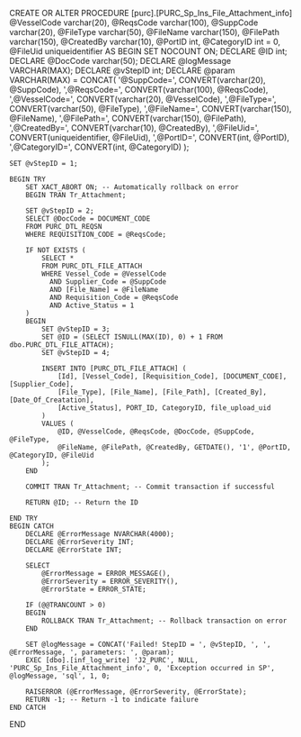 CREATE OR ALTER PROCEDURE [purc].[PURC_Sp_Ins_File_Attachment_info]
    @VesselCode   varchar(20),
    @ReqsCode     varchar(100),
    @SuppCode     varchar(20),
    @FileType     varchar(50),
    @FileName     varchar(150),
    @FilePath     varchar(150),
    @CreatedBy    varchar(10),
    @PortID       int,
    @CategoryID   int = 0,
    @FileUid      uniqueidentifier
AS
BEGIN
    SET NOCOUNT ON;
    DECLARE @ID int;
    DECLARE @DocCode varchar(50);
    DECLARE @logMessage VARCHAR(MAX);
    DECLARE @vStepID int;
    DECLARE @param VARCHAR(MAX) = CONCAT(
        '@SuppCode=', CONVERT(varchar(20), @SuppCode),
        ',@ReqsCode=', CONVERT(varchar(100), @ReqsCode),
        ',@VesselCode=', CONVERT(varchar(20), @VesselCode),
        ',@FileType=', CONVERT(varchar(50), @FileType),
        ',@FileName=', CONVERT(varchar(150), @FileName),
        ',@FilePath=', CONVERT(varchar(150), @FilePath),
        ',@CreatedBy=', CONVERT(varchar(10), @CreatedBy),
        ',@FileUid=', CONVERT(uniqueidentifier, @FileUid),
        ',@PortID=', CONVERT(int, @PortID),
        ',@CategoryID=', CONVERT(int, @CategoryID)
    );

    SET @vStepID = 1;

    BEGIN TRY
        SET XACT_ABORT ON; -- Automatically rollback on error
        BEGIN TRAN Tr_Attachment;

        SET @vStepID = 2;
        SELECT @DocCode = DOCUMENT_CODE 
        FROM PURC_DTL_REQSN 
        WHERE REQUISITION_CODE = @ReqsCode;

        IF NOT EXISTS (
            SELECT * 
            FROM PURC_DTL_FILE_ATTACH 
            WHERE Vessel_Code = @VesselCode 
              AND Supplier_Code = @SuppCode 
              AND [File_Name] = @FileName 
              AND Requisition_Code = @ReqsCode 
              AND Active_Status = 1
        )
        BEGIN
            SET @vStepID = 3;
            SET @ID = (SELECT ISNULL(MAX(ID), 0) + 1 FROM dbo.PURC_DTL_FILE_ATTACH);
            SET @vStepID = 4;

            INSERT INTO [PURC_DTL_FILE_ATTACH] (
                [Id], [Vessel_Code], [Requisition_Code], [DOCUMENT_CODE], [Supplier_Code], 
                [File_Type], [File_Name], [File_Path], [Created_By], [Date_Of_Creatation], 
                [Active_Status], PORT_ID, CategoryID, file_upload_uid
            )
            VALUES (
                @ID, @VesselCode, @ReqsCode, @DocCode, @SuppCode, @FileType, 
                @FileName, @FilePath, @CreatedBy, GETDATE(), '1', @PortID, @CategoryID, @FileUid
            );
        END

        COMMIT TRAN Tr_Attachment; -- Commit transaction if successful

        RETURN @ID; -- Return the ID

    END TRY
    BEGIN CATCH
        DECLARE @ErrorMessage NVARCHAR(4000);
        DECLARE @ErrorSeverity INT;
        DECLARE @ErrorState INT;

        SELECT 
            @ErrorMessage = ERROR_MESSAGE(),
            @ErrorSeverity = ERROR_SEVERITY(),
            @ErrorState = ERROR_STATE;

        IF (@@TRANCOUNT > 0)
        BEGIN
            ROLLBACK TRAN Tr_Attachment; -- Rollback transaction on error
        END

        SET @logMessage = CONCAT('Failed! StepID = ', @vStepID, ', ', @ErrorMessage, ', parameters: ', @param);
        EXEC [dbo].[inf_log_write] 'J2_PURC', NULL, 'PURC_Sp_Ins_File_Attachment_info', 0, 'Exception occurred in SP', @logMessage, 'sql', 1, 0;

        RAISERROR (@ErrorMessage, @ErrorSeverity, @ErrorState);
        RETURN -1; -- Return -1 to indicate failure
    END CATCH
END